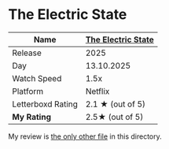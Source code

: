 # The Electric State
| Name              | [The Electric State][TES] |
|-------------------|---------------------------|
| Release           | 2025                      |
| Day               | 13.10.2025                |
| Watch Speed       | 1.5x                      |
| Platform          | Netflix                   |
| Letterboxd Rating | 2.1 ★ (out of 5)          |
| **My Rating**     | 2.5★ (out of 5)           |

My review is [the only other file][rw] in this directory.

[TES]: https://www.youtube.com/watch?v=KpN98z8Kf5E
[rw]: review.pdf